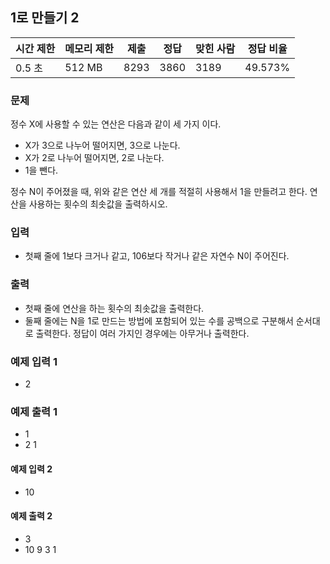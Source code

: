 ## 1로 만들기 2
 
|시간 제한|	메모리 제한|	제출|	정답|	맞힌 사람|	정답 비율|
|---|---|---|---|---|---|
|0.5 초|	512 MB|	8293|	3860|	3189|	49.573%|

### 문제
정수 X에 사용할 수 있는 연산은 다음과 같이 세 가지 이다.

- X가 3으로 나누어 떨어지면, 3으로 나눈다.
- X가 2로 나누어 떨어지면, 2로 나눈다.
- 1을 뺀다.

정수 N이 주어졌을 때, 위와 같은 연산 세 개를 적절히 사용해서 1을 만들려고 한다. 연산을 사용하는 횟수의 최솟값을 출력하시오.

### 입력
- 첫째 줄에 1보다 크거나 같고, 106보다 작거나 같은 자연수 N이 주어진다.

### 출력
- 첫째 줄에 연산을 하는 횟수의 최솟값을 출력한다.
- 둘째 줄에는 N을 1로 만드는 방법에 포함되어 있는 수를 공백으로 구분해서 순서대로 출력한다. 정답이 여러 가지인 경우에는 아무거나 출력한다.

### 예제 입력 1 
- 2
### 예제 출력 1 
- 1
- 2 1

#### 예제 입력 2 
- 10

#### 예제 출력 2 
- 3
- 10 9 3 1